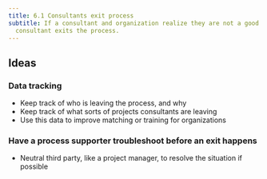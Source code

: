 ```yaml
---
title: 6.1 Consultants exit process
subtitle: If a consultant and organization realize they are not a good fit, the
  consultant exits the process.
---
```

## Ideas

### Data tracking

* Keep track of who is leaving the process, and why
* Keep track of what sorts of projects consultants are leaving
* Use this data to improve matching or training for organizations

### Have a process supporter troubleshoot before an exit happens

* Neutral third party, like a project manager, to resolve the situation if possible